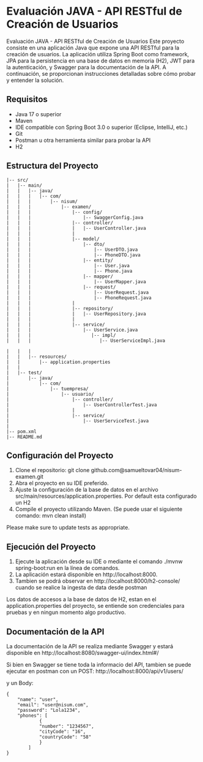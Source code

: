 # Evaluación JAVA - API RESTful de Creación de Usuarios


Evaluación JAVA - API RESTful de Creación de Usuarios
Este proyecto consiste en una aplicación Java que expone una API RESTful para la creación de usuarios. La aplicación utiliza Spring Boot como framework, 
JPA para la persistencia en una base de datos en memoria (H2), JWT para la autenticación, 
y Swagger para la documentación de la API. A continuación, se proporcionan instrucciones detalladas sobre cómo probar y entender la solución.

## Requisitos

- Java 17 o superior
- Maven
- IDE compatible con Spring Boot 3.0 o superior (Eclipse, IntelliJ, etc.)
- Git
- Postman u otra herramienta similar para probar la API
- H2

## Estructura del Proyecto

```/
|-- src/
|   |-- main/
|   |   |-- java/
|   |   |   |-- com/
|   |   |       |-- nisum/
|   |   |           |-- examen/
|   |   |               |-- config/
|   |   |                   |-- SwaggerConfig.java
|   |   |               |-- controller/
|   |   |               |   |-- UserController.java
|   |   |               |
|   |   |               |-- model/
|   |   |                   |-- dto/
|   |   |                       |-- UserDTO.java
|   |   |                       |-- PhoneDTO.java
|   |   |                   |-- entity/
|   |   |                       |-- User.java
|   |   |                       |-- Phone.java
|   |   |                   |-- mapper/
|   |   |                       |-- UserMapper.java
|   |   |                   |-- request/
|   |   |                       |-- UserRequest.java
|   |   |                       |-- PhoneRequest.java
|   |   |               |
|   |   |               |-- repository/
|   |   |               |   |-- UserRepository.java
|   |   |               |
|   |   |               |-- service/
|   |   |                   |-- UserService.java
|   |   |                      |-- impl/
|   |   |                         |-- UserServiceImpl.java

|   |   |
|   |   |-- resources/
|   |       |-- application.properties
|   |
|   |-- test/
|       |-- java/
|           |-- com/
|               |-- tuempresa/
|                   |-- usuario/
|                       |-- controller/
|                           |-- UserControllerTest.java
|                       |
|                       |-- service/
|                           |-- UserServiceTest.java
|
|-- pom.xml
|-- README.md

```

## Configuración del Proyecto

1. Clone el repositorio: git clone github.com@samueltovar04/nisum-examen.git
2. Abra el proyecto en su IDE preferido.
3. Ajuste la configuración de la base de datos en el archivo src/main/resources/application.properties.
   Por default esta configurado un H2
4. Compile el proyecto utilizando Maven. (Se puede usar el siguiente comando: mvn clean install)

Please make sure to update tests as appropriate.

## Ejecución del Proyecto
1. Ejecute la aplicación desde su IDE o mediante el comando ./mvnw spring-boot:run en la línea de comandos.
2. La aplicación estará disponible en http://localhost:8000.
3. Tambien se podrá observar en http://localhost:8000/h2-console/ cuando se realice la ingesta de data desde postman

Los datos de accesos a la base de datos de H2, estan en el application.properties del proyecto,
se entiende son credenciales para pruebas y en ningun momento algo productivo.

## Documentación de la API
La documentación de la API se realiza mediante Swagger y estará disponible en http://localhost:8080/swagger-ui/index.html#/

Si bien en Swagger se tiene toda la informacio del API, tambien se puede ejecutar en postman con un POST:
http://localhost:8000/api/v1/users/

y un Body:
```
{
    "name": "user",
    "email": "user@nisum.com",
    "password": "Lola1234",
    "phones": [
            {
            "number": "1234567",
            "cityCode": "16",
            "countryCode": "58"
            }
        ]
}
```